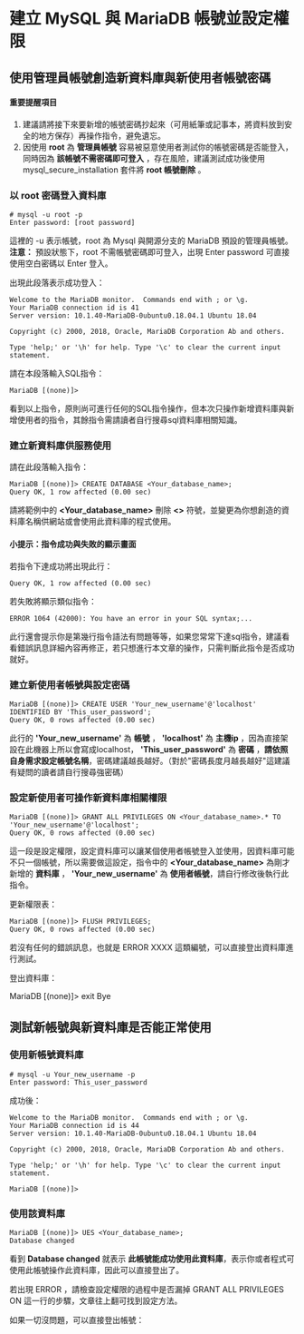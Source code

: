# 建立 MySQL 與 MariaDB 帳號並設定權限

## 使用管理員帳號創造新資料庫與新使用者帳號密碼

#### 重要提醒項目
1. 建議請將接下來要新增的帳號密碼抄起來（可用紙筆或記事本，將資料放到安全的地方保存）再操作指令，避免遺忘。
2. 因使用 **root** 為 **管理員帳號** 容易被惡意使用者測試你的帳號密碼是否能登入，同時因為 **該帳號不需密碼即可登入** ，存在風險，建議測試成功後使用 mysql_secure_installation 套件將 **root 帳號刪除** 。

### 以 root 密碼登入資料庫
    # mysql -u root -p  
    Enter password: [root password]

這裡的 -u 表示帳號，root 為 Mysql 與開源分支的 MariaDB 預設的管理員帳號。
**注意：** 預設狀態下，root 不需帳號密碼即可登入，出現 Enter password 可直接使用空白密碼以 Enter 登入。

出現此段落表示成功登入：  

    Welcome to the MariaDB monitor.  Commands end with ; or \g.  
    Your MariaDB connection id is 41  
    Server version: 10.1.40-MariaDB-0ubuntu0.18.04.1 Ubuntu 18.04  

    Copyright (c) 2000, 2018, Oracle, MariaDB Corporation Ab and others.  

    Type 'help;' or '\h' for help. Type '\c' to clear the current input statement.  

請在本段落輸入SQL指令：  

    MariaDB [(none)]>

看到以上指令，原則尚可進行任何的SQL指令操作，但本次只操作新增資料庫與新增使用者的指令，其餘指令需請讀者自行搜尋sql資料庫相關知識。

### 建立新資料庫供服務使用
請在此段落輸入指令：  

    MariaDB [(none)]> CREATE DATABASE <Your_database_name>;  
    Query OK, 1 row affected (0.00 sec)

請將範例中的 **<Your_database_name>** 刪除 **<>** 符號，並變更為你想創造的資料庫名稱供網站或會使用此資料庫的程式使用。

#### 小提示：指令成功與失敗的顯示畫面

若指令下達成功將出現此行：  

    Query OK, 1 row affected (0.00 sec)

若失敗將顯示類似指令：  

    ERROR 1064 (42000): You have an error in your SQL syntax;...

此行還會提示你是第幾行指令語法有問題等等，如果您常常下達sql指令，建議看看錯誤訊息詳細內容再修正，若只想進行本文章的操作，只需判斷此指令是否成功就好。

### 建立新使用者帳號與設定密碼

    MariaDB [(none)]> CREATE USER 'Your_new_username'@'localhost' IDENTIFIED BY 'This_user_password';
    Query OK, 0 rows affected (0.00 sec)

此行的 **'Your_new_username'** 為 **帳號** ， **'localhost'** 為 **主機ip** ，因為直接架設在此機器上所以會寫成localhost， **'This_user_password'** 為 **密碼** ，**請依照自身需求設定帳號名稱**，密碼建議越長越好。（對於"密碼長度月越長越好"這建議有疑問的讀者請自行搜尋強密碼）

### 設定新使用者可操作新資料庫相關權限

    MariaDB [(none)]> GRANT ALL PRIVILEGES ON <Your_database_name>.* TO 'Your_new_username'@'localhost';  
    Query OK, 0 rows affected (0.00 sec)

這一段是設定權限，設定資料庫可以讓某個使用者帳號登入並使用，因資料庫可能不只一個帳號，所以需要做這設定，指令中的 **<Your_database_name>** 為剛才新增的 **資料庫** ， **'Your_new_username'** 為 **使用者帳號**，請自行修改後執行此指令。

更新權限表：  

    MariaDB [(none)]> FLUSH PRIVILEGES;
    Query OK, 0 rows affected (0.00 sec)

若沒有任何的錯誤訊息，也就是 ERROR XXXX 這類編號，可以直接登出資料庫進行測試。

登出資料庫：  

  MariaDB [(none)]> exit
  Bye

## 測試新帳號與新資料庫是否能正常使用

### 使用新帳號資料庫

    # mysql -u Your_new_username -p
    Enter password: This_user_password

成功後：  

    Welcome to the MariaDB monitor.  Commands end with ; or \g.
    Your MariaDB connection id is 44
    Server version: 10.1.40-MariaDB-0ubuntu0.18.04.1 Ubuntu 18.04

    Copyright (c) 2000, 2018, Oracle, MariaDB Corporation Ab and others.

    Type 'help;' or '\h' for help. Type '\c' to clear the current input statement.

    MariaDB [(none)]>

### 使用該資料庫

    MariaDB [(none)]> UES <Your_database_name>;
    Database changed

看到 **Database changed** 就表示 **此帳號能成功使用此資料庫**，表示你或者程式可使用此帳號操作此資料庫，因此可以直接登出了。

若出現 ERROR ，請檢查設定權限的過程中是否漏掉 GRANT ALL PRIVILEGES ON 這一行的步驟，文章往上翻可找到設定方法。

如果一切沒問題，可以直接登出帳號：
